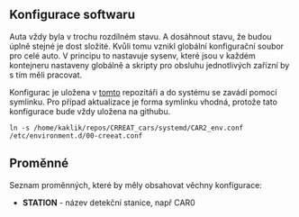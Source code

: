 

## Konfigurace softwaru

Auta vždy byla v trochu rozdílném stavu. A dosáhnout stavu, že budou úplně stejné je dost složité. Kvůli tomu vznikl globální konfigurační soubor pro celé auto. V principu to nastavuje sysenv, které jsou v každém kontejneru nastaveny globálně a skripty pro obsluhu jednotlivých zařízní by s tím měli pracovat. 

Konfigurac je uložena v [tomto]() repozitáři a do systému se zavádí pomocí symlinku. Pro případ aktualizace je forma symlinku vhodná, protože tato konfigurace bude vždy uložena na githubu.

```
ln -s /home/kaklik/repos/CRREAT_cars/systemd/CAR2_env.conf /etc/environment.d/00-creeat.conf
```

## Proměnné

Seznam proměnných, které by měly obsahovat věchny konfigurace:

* **STATION** - název detekční stanice, např CAR0
